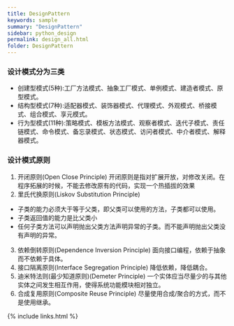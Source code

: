 ```yaml
---
title: DesignPattern
keywords: sample
summary: "DesignPattern"
sidebar: python_design
permalink: design_all.html
folder: DesignPattern
---
```



### 设计模式分为三类
* 创建型模式(5种):工厂方法模式、抽象工厂模式、单例模式、建造者模式、原型模式。
* 结构型模式(7种):适配器模式、装饰器模式、代理模式、外观模式、桥接模式、组合模式、享元模式。
* 行为型模式(11种):策略模式、模板方法模式、观察者模式、迭代子模式、责任链模式、命令模式、备忘录模式、状态模式、访问者模式、中介者模式、解释器模式。

### 设计模式原则

1. 开闭原则(Open Close Principle)
  开闭原则是指对扩展开放，对修改关闭。在程序拓展的时候，不能去修改原有的代码，实现一个热插拔的效果
2. 里氏代换原则(Liskov Substitution Principle)
* 子类的能力必须大于等于父类，即父类可以使用的方法，子类都可以使用。
* 子类返回值的能力是比父类小
* 任何子类方法可以声明抛出父类方法声明异常的子类。而不能声明抛出父类没有声明的异常。

3. 依赖倒转原则(Dependence Inversion Principle)
面向接口编程，依赖于抽象而不依赖于具体。
4. 接口隔离原则(Interface Segregation Principle)
降低依赖，降低耦合。
5. 迪米特法则(最少知道原则)(Demeter Principle)
一个实体应当尽量少的与其他实体之间发生相互作用，使得系统功能模块相对独立。
6. 合成复用原则(Composite Reuse Principle)
尽量使用合成/聚合的方式，而不是使用继承。

{% include links.html %}
